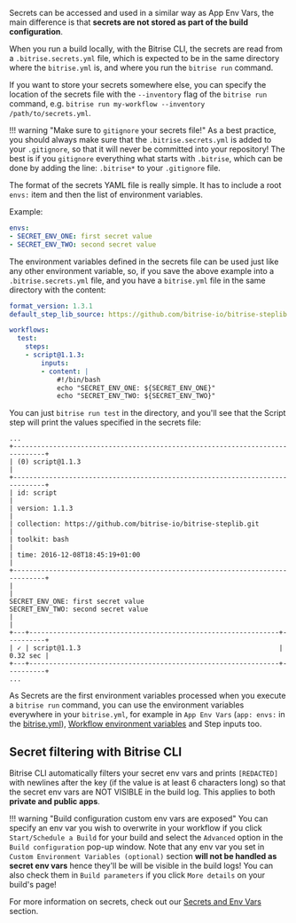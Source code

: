 Secrets can be accessed and used in a similar way as App Env Vars,
the main difference is that __secrets are not stored as part of the build configuration__.

When you run a build locally, with the Bitrise CLI, the secrets are read from
a `.bitrise.secrets.yml` file, which is expected to be in the same directory
where the `bitrise.yml` is, and where you run the `bitrise run` command.

If you want to store your secrets somewhere else, you can specify
the location of the secrets file with the `--inventory` flag of the `bitrise run` command,
e.g. `bitrise run my-workflow --inventory /path/to/secrets.yml`.

!!! warning "Make sure to `gitignore` your secrets file!"
    As a best practice, you should always make sure that the `.bitrise.secrets.yml`
    is added to your `.gitignore`, so that it will never be committed into your
    repository! The best is if you `gitignore` everything what
    starts with `.bitrise`, which can be done by adding the
    line: `.bitrise*` to your `.gitignore` file.

The format of the secrets YAML file is really simple. It has to include
a root `envs:` item and then the list of environment variables.

Example:

```yaml
envs:
- SECRET_ENV_ONE: first secret value
- SECRET_ENV_TWO: second secret value
```

The environment variables defined in the secrets file can be used
just like any other environment variable, so, if you save the above
example into a `.bitrise.secrets.yml` file, and you have a `bitrise.yml`
file in the same directory with the content:

```yaml
format_version: 1.3.1
default_step_lib_source: https://github.com/bitrise-io/bitrise-steplib.git

workflows:
  test:
    steps:
    - script@1.1.3:
        inputs:
        - content: |
            #!/bin/bash
            echo "SECRET_ENV_ONE: ${SECRET_ENV_ONE}"
            echo "SECRET_ENV_TWO: ${SECRET_ENV_TWO}"
```

You can just `bitrise run test` in the directory, and you'll see that the Script
step will print the values specified in the secrets file:

```
...
+------------------------------------------------------------------------------+
| (0) script@1.1.3                                                             |
+------------------------------------------------------------------------------+
| id: script                                                                   |
| version: 1.1.3                                                               |
| collection: https://github.com/bitrise-io/bitrise-steplib.git                |
| toolkit: bash                                                                |
| time: 2016-12-08T18:45:19+01:00                                              |
+------------------------------------------------------------------------------+
|                                                                              |
SECRET_ENV_ONE: first secret value
SECRET_ENV_TWO: second secret value
|                                                                              |
+---+---------------------------------------------------------------+----------+
| ✓ | script@1.1.3                                                  | 0.32 sec |
+---+---------------------------------------------------------------+----------+
...
```

As Secrets are the first environment variables processed when you execute
a `bitrise run` command, you can use the environment variables everywhere in
your `bitrise.yml`, for example in `App Env Vars` (`app: envs:` in the [bitrise.yml](/bitrise-cli/basics-of-bitrise-yml/)),
[Workflow environment variables](/bitrise-cli/workflows/#define-workflow-specific-parameters-environment-variables)
and Step inputs too.

## Secret filtering with Bitrise CLI

Bitrise CLI automatically filters your secret env vars and prints `[REDACTED]` with newlines after the key (if the value is at least 6 characters long) so that the secret env vars are NOT VISIBLE in the build log. This applies to both **private and public apps**.

!!! warning "Build configuration custom env vars are exposed"
    You can specify an env var you wish to overwrite in your workflow if you click `Start/Schedule a Build` for your build   and select the `Advanced` option in the `Build configuration` pop-up window. Note that any env var you set in `Custom Environment Variables (optional)` section **will not be handled as secret env vars** hence they'll be will be visible in the build logs! You can also check them in `Build parameters` if you click `More details` on your build's page!

For more information on secrets, check out our [Secrets and Env Vars](/builds/env-vars-secret-env-vars/) section.
